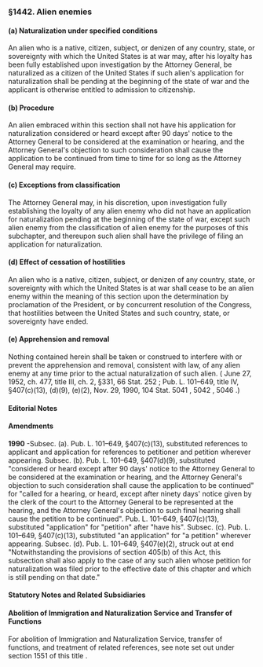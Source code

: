 <!--
url: https://uscode.house.gov/view.xhtml?req=granuleid:USC-prelim-title8-section1442&num=0&edition=prelim
date_accessed: 2024-07-28 23:46:00
-->
### §1442\. Alien enemies
#### (a) Naturalization under specified conditions
 An alien who is a native, citizen, subject, or denizen of any country, state, or sovereignty with which the United States is at war may, after his loyalty has been fully established upon investigation by the Attorney General, be naturalized as a citizen of the United States if such alien's application for naturalization shall be pending at the beginning of the state of war and the applicant is otherwise entitled to admission to citizenship.
#### (b) Procedure
 An alien embraced within this section shall not have his application for naturalization considered or heard except after 90 days' notice to the Attorney General to be considered at the examination or hearing, and the Attorney General's objection to such consideration shall cause the application to be continued from time to time for so long as the Attorney General may require.
#### (c) Exceptions from classification
 The Attorney General may, in his discretion, upon investigation fully establishing the loyalty of any alien enemy who did not have an application for naturalization pending at the beginning of the state of war, except such alien enemy from the classification of alien enemy for the purposes of this subchapter, and thereupon such alien shall have the privilege of filing an application for naturalization.
#### (d) Effect of cessation of hostilities
 An alien who is a native, citizen, subject, or denizen of any country, state, or sovereignty with which the United States is at war shall cease to be an alien enemy within the meaning of this section upon the determination by proclamation of the President, or by concurrent resolution of the Congress, that hostilities between the United States and such country, state, or sovereignty have ended.
#### (e) Apprehension and removal
 Nothing contained herein shall be taken or construed to interfere with or prevent the apprehension and removal, consistent with law, of any alien enemy at any time prior to the actual naturalization of such alien.
 (
 June 27, 1952, ch. 477, title III, ch. 2, §331,
 66 Stat. 252
 ;
 Pub. L. 101–649,
 title IV, §407(c)(13\), (d)(9\), (e)(2\), Nov. 29, 1990,
 104 Stat. 5041
 ,
 5042 
 ,
 5046 
 .)
#### **Editorial Notes**
#### Amendments
**1990** 
 \-Subsec. (a).
 Pub. L. 101–649,
 §407(c)(13\), substituted references to applicant and application for references to petitioner and petition wherever appearing.
 Subsec. (b).
 Pub. L. 101–649,
 §407(d)(9\), substituted "considered or heard except after 90 days' notice to the Attorney General to be considered at the examination or hearing, and the Attorney General's objection to such consideration shall cause the application to be continued" for "called for a hearing, or heard, except after ninety days' notice given by the clerk of the court to the Attorney General to be represented at the hearing, and the Attorney General's objection to such final hearing shall cause the petition to be continued".
 Pub. L. 101–649,
 §407(c)(13\), substituted "application" for "petition" after "have his".
 Subsec. (c).
 Pub. L. 101–649,
 §407(c)(13\), substituted "an application" for "a petition" wherever appearing.
 Subsec. (d).
 Pub. L. 101–649,
 §407(e)(2\), struck out at end "Notwithstanding the provisions of section 405(b) of this Act, this subsection shall also apply to the case of any such alien whose petition for naturalization was filed prior to the effective date of this chapter and which is still pending on that date."
#### **Statutory Notes and Related Subsidiaries**
#### Abolition of Immigration and Naturalization Service and Transfer of Functions
 For abolition of Immigration and Naturalization Service, transfer of functions, and treatment of related references, see note set out under
 section 1551 of this title
 .
